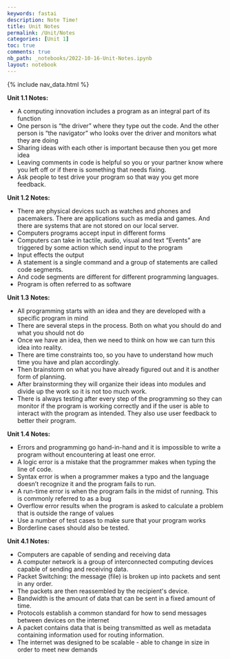 ```yaml
---
keywords: fastai
description: Note Time!
title: Unit Notes
permalink: /Unit/Notes
categories: [Unit 1]
toc: true
comments: true
nb_path: _notebooks/2022-10-16-Unit-Notes.ipynb
layout: notebook
---
```


<!--
#################################################
### THIS FILE WAS AUTOGENERATED! DO NOT EDIT! ###
#################################################
# file to edit: _notebooks/2022-10-16-Unit-Notes.ipynb
-->

<div class="container" id="notebook-container">
        
<div class="cell border-box-sizing text_cell rendered"><div class="inner_cell">
<div class="text_cell_render border-box-sizing rendered_html">
<p>{% include nav_data.html %}</p>

</div>
</div>
</div>
<div class="cell border-box-sizing text_cell rendered"><div class="inner_cell">
<div class="text_cell_render border-box-sizing rendered_html">
<p><strong>Unit 1.1 Notes:</strong></p>
<ul>
<li>A computing innovation includes a program as an integral part of its function</li>
<li>One person is “the driver” where they type out the code. And the other person is “the navigator” who looks over the driver and monitors what they are doing</li>
<li>Sharing ideas with each other is important because then you get more idea</li>
<li>Leaving comments in code is helpful so you or your partner know where you left off or if there is something that needs fixing.</li>
<li>Ask people to test drive your program so that way you get more feedback.</li>
</ul>
<p><strong>Unit 1.2 Notes:</strong></p>
<ul>
<li>There are physical devices such as watches and phones and pacemakers. There are applications such as media and games. And there are systems that are not stored on our local server.</li>
<li>Computers programs accept input in different forms</li>
<li>Computers can take in tactile, audio, visual and text
“Events” are triggered by some action which send input to the program</li>
<li>Input effects the output</li>
<li>A statement is a single command and a group of statements are called code segments.</li>
<li>And code segments are different for different programming languages.</li>
<li>Program is often referred to as software</li>
</ul>
<p><strong>Unit 1.3 Notes:</strong></p>
<ul>
<li>All programming starts with an idea and they are developed with a specific program in mind</li>
<li>There are several steps in the process. Both on what you should do and what you should not do</li>
<li>Once we have an idea, then we need to think on how we can turn this idea into reality.</li>
<li>There are time constraints too, so you have to understand how much time you have and plan accordingly.</li>
<li>Then brainstorm on what you have already figured out and it is another form of planning.</li>
<li>After brainstorming they will organize their ideas into modules and divide up the work so it is not too much work.</li>
<li>There is always testing after every step of the programming so they can monitor if the program is working correctly and if the user is able to interact with the program as intended. They also use user feedback to better their program.</li>
</ul>
<p><strong>Unit 1.4 Notes:</strong></p>
<ul>
<li>Errors and  programming go hand-in-hand and it is impossible to write a program without encountering at least one error.</li>
<li>A logic error is a mistake that the programmer makes when typing the line of code.</li>
<li>Syntax error is when a programmer makes a typo and the language doesn’t recognize it and the program fails to run.</li>
<li>A run-time error is when the program fails in the midst of running. This is commonly referred to as a bug</li>
<li>Overflow error results when the program is asked to calculate a problem that is outside the range of values</li>
<li>Use a number of test cases to make sure that your program works</li>
<li>Borderline cases should also be tested.</li>
</ul>
<p><strong>Unit 4.1 Notes:</strong></p>
<ul>
<li>Computers are capable of sending and receiving data</li>
<li>A computer network is a group of interconnected computing devices capable of sending and receiving data.</li>
<li>Packet Switching: the message (file) is broken up into packets and sent in any order. </li>
<li>The packets are then reassembled by the recipient's device.</li>
<li>Bandwidth is the amount of data that can be sent in a fixed amount of time.</li>
<li>Protocols establish a common standard for how to send messages between devices on the internet</li>
<li>A packet contains data that is being transmitted as well as metadata containing information used for routing information.</li>
<li>The internet was designed to be scalable - able to change in size in order to meet new demands</li>
</ul>

</div>
</div>
</div>
</div>
 

